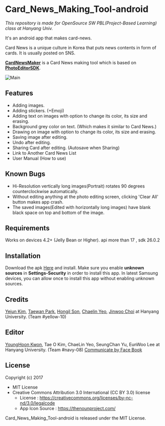 # Card_News_Making_Tool-android
*This repository is made for OpenSource SW PBL(Project-Based Learning) class at Hanyang Univ.*

It's an android app that makes card-news. 

Card News is a unique culture in Korea that puts news contents in form of cards. It is usually posted on SNS.

**[CardNewsMaker](https://github.com/hoonski/O8_CardNews)** is a Card News making tool which is based on **[PhotoEditorSDK](https://github.com/eventtus/photo-editor-android)**.

![Main](https://github.com/hoonski/O8_CardNews/blob/master/screenshots/Main-image.png?raw=true)



## Features

* Adding images.
* Adding stickers. (+Emoji)
* Adding text on images with option to change its color, its size and erasing.
* Background grey color on text. (Which makes it similar to Card News.)
* Drawing on image with option to change its color, its size and erasing.
* Saving image after editing.
* Undo after editing.
* Sharing Card after editing. (Autosave when Sharing)
* Link to Another Card News List
* User Manual (How to use)



## Known Bugs

* Hi-Resolution vertically long images(Portrait) rotates 90 degrees counterclockwise automatically.
* Without editing anything at the photo editing screen, clicking 'Clear All' button makes app crash.
* The saved images(Edited with horizontally long images) have blank black space on top and bottom of the image.



## Requirements

Works on devices 4.2+ (Jelly Bean or Higher).
api more than 17 , sdk 26.0.2



## Installation

Download the apk [Here](https://drive.google.com/uc?id=1nBfh5VJB5BEZ_725iBXb62kcM-4KbYqb&export=download) and install. Make sure you enable **unknown sources** in **Settings-Security** in order to install this app. In latest Samsung devices, you can allow once to install this app without enabling unknown sources. 



## Credits

[Yejun Kim](https://github.com/kyj0701), [Taewan Park](https://github.com/Taewan-P), [Hongil Son](https://github.com/sonhl0723), [Chaelin Yeo](https://github.com/ChaeLinYeo), [Jinwoo Choi](https://github.com/ptcjw201) at Hanyang University. (Team #yellow-10)


## Editor
[YoungHoon Kwon](https://github.com/hoonski), Tae O Kim, ChaeLin Yeo, SeungChan Yu, EunWoo Lee at Hanyang University. (Team #navy-08)
[Communicate by Face Book](https://www.facebook.com/Navy-08-394512150985434/)

## License

Copyright (c) 2017

* MIT License
* Creative Commons Attribution 3.0 International (CC BY 3.0) license
  * License : https://creativecommons.org/licenses/by-nc-nd/3.0/legalcode
  * App Icon Source : https://thenounproject.com/



Card_News_Making_Tool-android is released under the MIT License.


